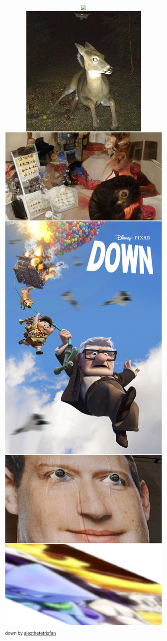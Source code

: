 <p align="center" style="width=600; height=100;">
  <img src="https://avatars.githubusercontent.com/u/41675181?v=4"/>
  <br>
  <img src="./intense.jpg"/>
  <br>
  <img src="./name on thing.jpg"/>
  <br>
  <img src="./down.png"/>
  <br>
  <img src="./privacy.jpeg"/>
  <br>
  <img src="./jojo.png" width="1280" height="260" style="image-rendering: pixelated;">
<p>

<span>down by <a href="https://www.deviantart.com/alexthetetrisfan/gallery">alexthetetrisfan</a></span>
